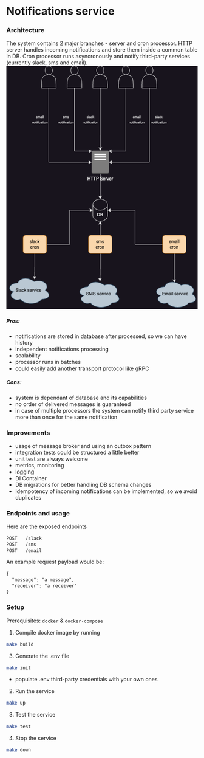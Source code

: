 # Notifications service

### Architecture
The system contains 2 major branches - server and cron processor. HTTP server handles incoming notifications and store them inside a common table in DB. Cron processor runs asyncronously and notify third-party services (currently slack, sms and email).
![Alt text](arch.png)
##### Pros:
- notifications are stored in database after processed, so we can have history
- independent notifications processing
- scalability
- processor runs in batches
- could easily add another transport protocol like gRPC

##### Cons:
- system is dependant of database and its capabilities
- no order of delivered messages is guaranteed
- in case of multiple processors the system can notify third party service more than once for the same notification

### Improvements
- usage of message broker and using an outbox pattern
- integration tests could be structured a little better
- unit test are always welcome
- metrics, monitoring
- logging
- DI Container
- DB migrations for better handling DB schema changes
- Idempotency of incoming notifications can be implemented, so we avoid duplicates

### Endpoints and usage
Here are the exposed endpoints
```
POST   /slack
POST   /sms
POST   /email
```
An example request payload would be:
```
{
  "message": "a message",
  "receiver": "a receiver"
}
```
### Setup
Prerequisites:  ``docker`` & ``docker-compose``

1. Compile docker image by running
```bash
make build
```
3. Generate the .env file
```bash
make init
```
* populate .env third-party credentials with your own ones
2. Run the service
```bash
make up
```
3. Test the service
```bash
make test
```
4. Stop the service
```bash
make down
```

